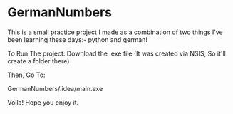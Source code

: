 # GermanNumbers
This is a small practice project I made as a combination of two things I've been learning these days:- python and german!

To Run The project:
Download the .exe file (It was created via NSIS, So it'll create a folder there)

Then, Go To:

GermanNumbers/.idea/main.exe

Voila! Hope you enjoy it.
